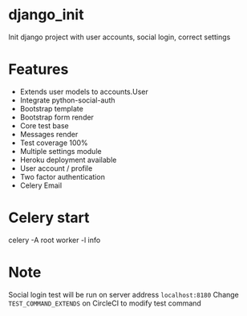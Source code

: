 # django_init

Init django project with user accounts, social login, correct settings

# Features

- Extends user models to accounts.User
- Integrate python-social-auth
- Bootstrap template
- Bootstrap form render
- Core test base
- Messages render
- Test coverage 100%
- Multiple settings module
- Heroku deployment available
- User account / profile
- Two factor authentication
- Celery Email


# Celery start

celery -A root worker -l info


# Note

Social login test will be run on server address `localhost:8180`
Change `TEST_COMMAND_EXTENDS` on CircleCI to modify test command
